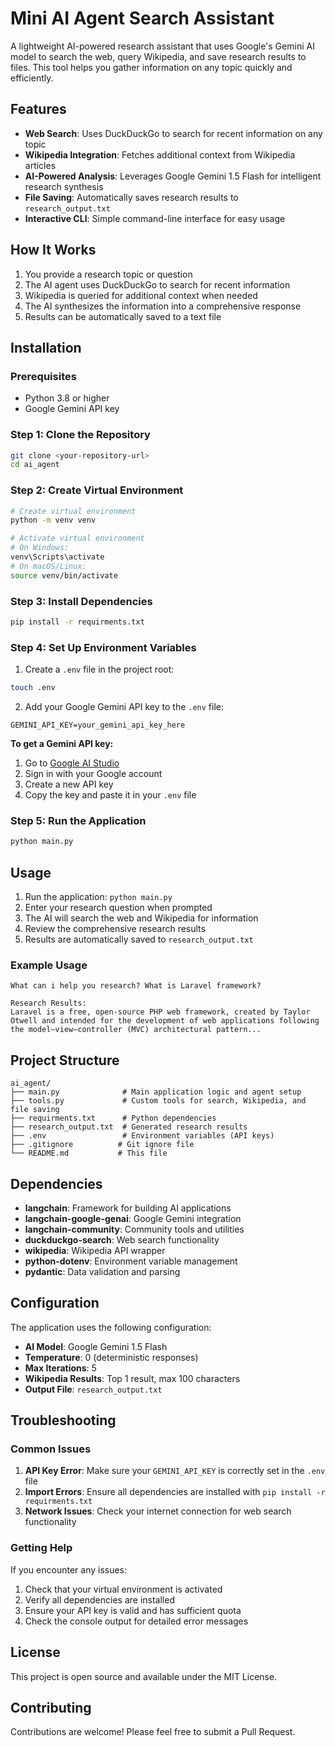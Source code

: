 # Mini AI Agent Search Assistant

A lightweight AI-powered research assistant that uses Google's Gemini AI model to search the web, query Wikipedia, and save research results to files. This tool helps you gather information on any topic quickly and efficiently.

## Features

- **Web Search**: Uses DuckDuckGo to search for recent information on any topic
- **Wikipedia Integration**: Fetches additional context from Wikipedia articles
- **AI-Powered Analysis**: Leverages Google Gemini 1.5 Flash for intelligent research synthesis
- **File Saving**: Automatically saves research results to `research_output.txt`
- **Interactive CLI**: Simple command-line interface for easy usage

## How It Works

1. You provide a research topic or question
2. The AI agent uses DuckDuckGo to search for recent information
3. Wikipedia is queried for additional context when needed
4. The AI synthesizes the information into a comprehensive response
5. Results can be automatically saved to a text file

## Installation

### Prerequisites

- Python 3.8 or higher
- Google Gemini API key

### Step 1: Clone the Repository

```bash
git clone <your-repository-url>
cd ai_agent
```

### Step 2: Create Virtual Environment

```bash
# Create virtual environment
python -m venv venv

# Activate virtual environment
# On Windows:
venv\Scripts\activate
# On macOS/Linux:
source venv/bin/activate
```

### Step 3: Install Dependencies

```bash
pip install -r requirments.txt
```

### Step 4: Set Up Environment Variables

1. Create a `.env` file in the project root:

```bash
touch .env
```

2. Add your Google Gemini API key to the `.env` file:

```
GEMINI_API_KEY=your_gemini_api_key_here
```

**To get a Gemini API key:**

1. Go to [Google AI Studio](https://makersuite.google.com/app/apikey)
2. Sign in with your Google account
3. Create a new API key
4. Copy the key and paste it in your `.env` file

### Step 5: Run the Application

```bash
python main.py
```

## Usage

1. Run the application: `python main.py`
2. Enter your research question when prompted
3. The AI will search the web and Wikipedia for information
4. Review the comprehensive research results
5. Results are automatically saved to `research_output.txt`

### Example Usage

```
What can i help you research? What is Laravel framework?

Research Results:
Laravel is a free, open-source PHP web framework, created by Taylor Otwell and intended for the development of web applications following the model–view–controller (MVC) architectural pattern...
```

## Project Structure

```
ai_agent/
├── main.py              # Main application logic and agent setup
├── tools.py             # Custom tools for search, Wikipedia, and file saving
├── requirments.txt      # Python dependencies
├── research_output.txt  # Generated research results
├── .env                 # Environment variables (API keys)
├── .gitignore          # Git ignore file
└── README.md           # This file
```

## Dependencies

- **langchain**: Framework for building AI applications
- **langchain-google-genai**: Google Gemini integration
- **langchain-community**: Community tools and utilities
- **duckduckgo-search**: Web search functionality
- **wikipedia**: Wikipedia API wrapper
- **python-dotenv**: Environment variable management
- **pydantic**: Data validation and parsing

## Configuration

The application uses the following configuration:

- **AI Model**: Google Gemini 1.5 Flash
- **Temperature**: 0 (deterministic responses)
- **Max Iterations**: 5
- **Wikipedia Results**: Top 1 result, max 100 characters
- **Output File**: `research_output.txt`

## Troubleshooting

### Common Issues

1. **API Key Error**: Make sure your `GEMINI_API_KEY` is correctly set in the `.env` file
2. **Import Errors**: Ensure all dependencies are installed with `pip install -r requirments.txt`
3. **Network Issues**: Check your internet connection for web search functionality

### Getting Help

If you encounter any issues:

1. Check that your virtual environment is activated
2. Verify all dependencies are installed
3. Ensure your API key is valid and has sufficient quota
4. Check the console output for detailed error messages

## License

This project is open source and available under the MIT License.

## Contributing

Contributions are welcome! Please feel free to submit a Pull Request.
